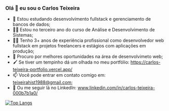 ### Olá 👋 eu sou o Carlos Teixeira

- 🌱 Estou estudando desenvolvimento fullstack e gerenciamento de bancos de dados;
- 👨‍🎓 Estou no terceiro ano do curso de Análise e Desenvolvimento de Sistemas;
- 👨‍💻 Tenho 3+ anos de experiência profissional como desenvolvedor web fullstack em projetos freelancers e estágios com aplicações em produção;
- 🤔 Procuro por melhores oportunidades na área de desenvolvimeto web;
- 🖌️ Se tiver um tempinho dá um olhada no meu portfólio: https://carlos-teixeira-portfolio.vercel.app/
- 📫 Você pode entrar em contato comigo em: teixeirahist1988@gmail.com;
- 💼 Ou me seguir lá no LinkedIn: www.linkedin.com/in/carlos-teixeira-000b7b1a0/

[![Top Langs](https://github-readme-stats.vercel.app/api/top-langs/?username=Carlos-Teixeira-Jr&theme=radical&layout=compact&langs_count=9)](https://github.com/anuraghazra/github-readme-stats)
